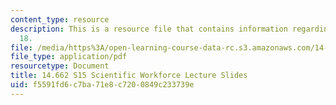 ```yaml
---
content_type: resource
description: This is a resource file that contains information regarding lecture slide
  18.
file: /media/https%3A/open-learning-course-data-rc.s3.amazonaws.com/14-662-labor-economics-ii-spring-2015/f5591fd6c7ba71e8c7200849c233739e_MIT14_662S15_lec_slides18.pdf
file_type: application/pdf
resourcetype: Document
title: 14.662 S15 Scientific Workforce Lecture Slides
uid: f5591fd6-c7ba-71e8-c720-0849c233739e
---
```

